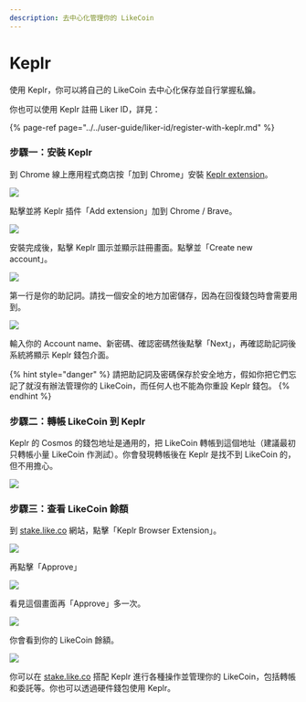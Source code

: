 ```yaml
---
description: 去中心化管理你的 LikeCoin
---
```


# Keplr

使用 Keplr，你可以將自己的 LikeCoin 去中心化保存並自行掌握私鑰。

你也可以使用 Keplr 註冊 Liker ID，詳見：

{% page-ref page="../../user-guide/liker-id/register-with-keplr.md" %}

### 步驟一：安裝 Keplr

到 Chrome 線上應用程式商店按「加到 Chrome」安裝 [Keplr extension](https://chrome.google.com/webstore/detail/keplr/dmkamcknogkgcdfhhbddcghachkejeap)。

![](../../.gitbook/assets/keplr01.png)

點擊並將 Keplr 插件「Add extension」加到 Chrome / Brave。

![](../../.gitbook/assets/keplr02.png)

安裝完成後，點擊 Keplr 圖示並顯示註冊畫面。點擊並「Create new account」。

![](../../.gitbook/assets/keplr03.png)

第一行是你的助記詞。請找一個安全的地方加密儲存，因為在回復錢包時會需要用到。

![](../../.gitbook/assets/keplr04.png)

輸入你的 Account name、新密碼、確認密碼然後點擊「Next」，再確認助記詞後系統將顯示 Keplr 錢包介面。

{% hint style="danger" %}
請把助記詞及密碼保存於安全地方，假如你把它們忘記了就沒有辦法管理你的 LikeCoin，而任何人也不能為你重設 Keplr 錢包。
{% endhint %}

### 步驟二：轉帳 LikeCoin 到 Keplr

Keplr 的 Cosmos 的錢包地址是通用的，把 LikeCoin 轉帳到這個地址（建議最初只轉帳小量 LikeCoin 作測試）。你會發現轉帳後在 Keplr 是找不到 LikeCoin 的，但不用擔心。

![](../../.gitbook/assets/keplr05.png)

### 步驟三：查看 LikeCoin 餘額

到 [stake.like.co](http://stake.like.co/) 網站，點擊「Keplr Browser Extension」。

![](../../.gitbook/assets/keplr06.png)

再點擊「Approve」

![](../../.gitbook/assets/keplr07.png)

看見這個畫面再「Approve」多一次。

![](../../.gitbook/assets/keplr08.png)

你會看到你的 LikeCoin 餘額。

![](../../.gitbook/assets/keplr09.png)

你可以在 [stake.like.co](http://stake.like.co/) 搭配 Keplr 進行各種操作並管理你的 LikeCoin，包括轉帳和委託等。你也可以透過硬件錢包使用 Keplr。

